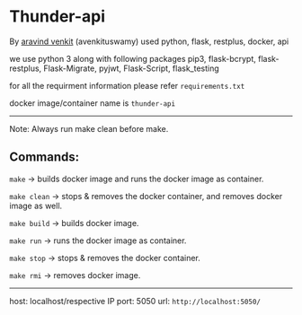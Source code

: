 # Thunder-api

By [aravind venkit](http://aravindvenkit.com/) (avenkituswamy)
used python, flask, restplus, docker, api

we use python 3 along with following packages
pip3, flask-bcrypt, flask-restplus, Flask-Migrate, pyjwt, Flask-Script, flask_testing

for all the requirment information please refer `requirements.txt`

docker image/container name is `thunder-api`

----------------------------------------------------------------------------
Note: Always run make clean before make.

## Commands:

`make` -> builds docker image and runs the docker image as container.

`make clean` -> stops & removes the docker container, and removes docker image as well.

`make build` -> builds docker image.

`make run` -> runs the docker image as container.

`make stop` -> stops & removes the docker container.

`make rmi` -> removes docker image.

-----------------------------------------------------------------------------

host: localhost/respective IP
port: 5050
url: `http://localhost:5050/`